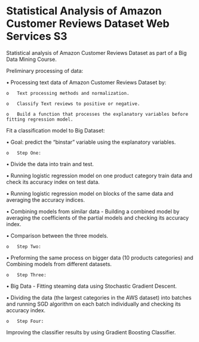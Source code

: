 # Statistical Analysis of Amazon Customer Reviews Dataset Web Services S3 

Statistical analysis of Amazon Customer Reviews Dataset as part of a Big Data Mining Course.

Preliminary processing of data:

  •	 Processing text data of Amazon Customer Reviews Dataset by:
  
    o	Text processing methods and normalization.
    
    o	Classify Text reviews to positive or negative.
    
    o	Build a function that processes the explanatory variables before fitting regression model.
    
Fit a classification model to Big Dataset:

  •	Goal: predict the “binstar” variable using the explanatory variables.
  
    o	Step One:
    
  •	Divide the data into train and test. 
  
  •	Running logistic regression model on one product category train data and check its accuracy index on test data. 
  
  •	Running logistic regression model on blocks of the same data and averaging the accuracy indices.
  
  •	Combining models from similar data - Building a combined model by averaging the coefficients of the partial models and checking its accuracy index.
  
  •	Comparison between the three models.
  
    o	Step Two:
    
  •	Preforming the same process on bigger data (10 products categories) and Combining models from different datasets. 
  
    o	Step Three:
    
  •	Big Data - Fitting steaming data using Stochastic Gradient Descent.
  
  •	Dividing the data (the largest categories in the AWS dataset) into batches and running SGD algorithm on each batch individually and checking its accuracy index.
  
    o	Step Four:
    
Improving the classifier results by using Gradient Boosting Classifier.
